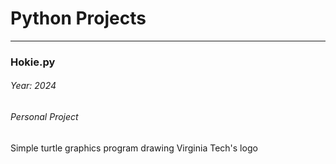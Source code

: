 # Python Projects

-----------------------

### Hokie.py
###### Year: 2024
###### Personal Project

Simple turtle graphics program drawing Virginia Tech's logo
